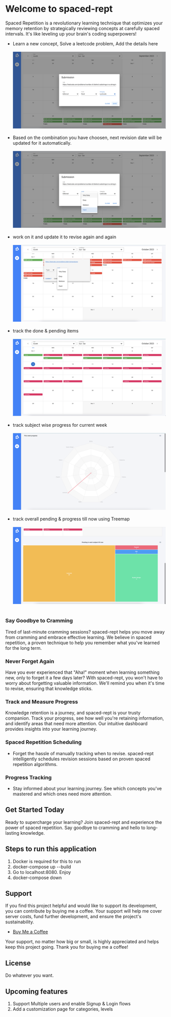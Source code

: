 # Welcome to spaced-rept

Spaced Repetition is a revolutionary learning technique that optimizes your memory retention by strategically reviewing concepts at carefully spaced intervals. It's like leveling up your brain's coding superpowers!

- Learn a new concept, Solve a leetcode problem, Add the details here 
<br><br>
![img](images/1.png)
<br><br>
- Based on the combination you have choosen, next revision date will be updated for it automatically.
<br><br>
![img](images/2.png)
<br><br>
- work on it and update it to revise again and again
<br><br>
![img](images/3.png)
<br><br>
- track the done & pending items
<br><br>
![img](images/4.png)
<br><br>
- track subject wise progress for current week
<br><br>
![img](images/5.png)
<br><br>
- track overall pending & progress till now using Treemap
<br><br>
![img](images/6.png)
<br><br>
### Say Goodbye to Cramming

Tired of last-minute cramming sessions? spaced-rept helps you move away from cramming and embrace effective learning. We believe in spaced repetition, a proven technique to help you remember what you've learned for the long term.

### Never Forget Again

Have you ever experienced that "Aha!" moment when learning something new, only to forget it a few days later? With spaced-rept, you won't have to worry about forgetting valuable information. We'll remind you when it's time to revise, ensuring that knowledge sticks.

### Track and Measure Progress

Knowledge retention is a journey, and spaced-rept is your trusty companion. Track your progress, see how well you're retaining information, and identify areas that need more attention. Our intuitive dashboard provides insights into your learning journey.

### Spaced Repetition Scheduling

- Forget the hassle of manually tracking when to revise. spaced-rept intelligently schedules revision sessions based on proven spaced repetition algorithms.


### Progress Tracking

- Stay informed about your learning journey. See which concepts you've mastered and which ones need more attention.

## Get Started Today

Ready to supercharge your learning? Join spaced-rept and experience the power of spaced repetition. Say goodbye to cramming and hello to long-lasting knowledge.

## Steps to run this application

1. Docker is required for this to run
2. docker-compose up --build
3. Go to localhost:8080. Enjoy
4. docker-compose down 

## Support

If you find this project helpful and would like to support its development, you can contribute by buying me a coffee. Your support will help me cover server costs, fund further development, and ensure the project's sustainability.

- [Buy Me a Coffee](https://www.buymeacoffee.com/msrinivas365)

Your support, no matter how big or small, is highly appreciated and helps keep this project going. Thank you for buying me a coffee!


## License

Do whatever you want.


## Upcoming features
1. Support Multiple users and enable Signup & Login flows 
2. Add a customization page for categories, levels





